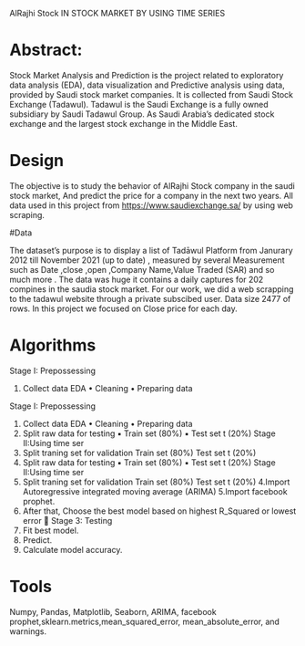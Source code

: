 AlRajhi Stock IN STOCK MARKET BY USING TIME SERIES

# Abstract:

 Stock Market Analysis and Prediction is the project related to exploratory data analysis (EDA), data visualization 
and Predictive analysis using data, provided by Saudi stock market companies. It is collected from Saudi Stock 
Exchange (Tadawul). Tadawul is the Saudi Exchange is a fully owned subsidiary by Saudi Tadawul Group. As Saudi 
Arabia’s dedicated stock exchange and the largest stock exchange in the Middle East.

# Design
The objective is to study the behavior of AlRajhi Stock company in the saudi stock market, And predict the price for a company in the next two years.
All data used in this project from https://www.saudiexchange.sa/ by using web scraping.

#Data

The dataset’s purpose is to display a list of Tadāwul Platform from Janurary 2012 till November 2021 (up to date) , 
measured by several Measurement such as Date ,close ,open ,Company Name,Value Traded (SAR) and so much more . 
The data was huge it contains a daily captures for 202 compines in the saudia stock market.
For our work, we did a web scrapping to the tadawul website through a private subscibed user.
Data size 2477 of rows. In this project we focused on Close price for each day.


# Algorithms

Stage I: Prepossessing
1. Collect data
EDA
• Cleaning
• Preparing data

Stage I: Prepossessing
1. Collect data
EDA
• Cleaning
• Preparing data
3. Split raw data for testing
▪ Train set (80%) 
▪ Test set t (20%) 
Stage II:Using time ser
1. Split traning set for validation
  Train set (80%) 
  Test set t (20%) 
3. Split raw data for testing
▪ Train set (80%) 
▪ Test set t (20%) 
Stage II:Using time ser
1. Split traning set for validation
  Train set (80%) 
  Test set t (20%) 
4.Import Autoregressive integrated moving average (ARIMA)
5.Import facebook prophet.
6. After that, Choose the best model based on highest R_Squared or lowest error 
 Stage 3: Testing
1. Fit best model.
2. Predict. 
3. Calculate model accuracy.

# Tools
Numpy, Pandas, Matplotlib, Seaborn, ARIMA, facebook prophet,sklearn.metrics,mean_squared_error, mean_absolute_error, and warnings.
